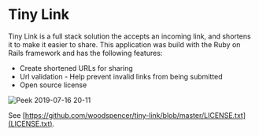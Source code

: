 # Tiny Link

Tiny Link is a full stack solution the accepts an incoming link, and shortens
it to make it easier to share. This application was build with the Ruby on
Rails framework and has the following features:

* Create shortened URLs for sharing
* Url validation - Help prevent invalid links from being submitted
* Open source license

![Peek 2019-07-16 20-11](https://user-images.githubusercontent.com/756455/61338245-8b309d80-a806-11e9-8317-8cc196486a16.gif)

See [https://github.com/woodspencer/tiny-link/blob/master/LICENSE.txt](LICENSE.txt).
